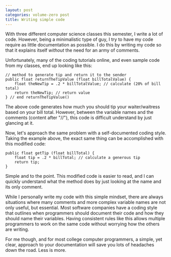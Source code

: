 ```yaml
---
layout: post
categories: volume-zero post
title: Writing simple code
---
```


With three different computer science classes this semester, I write a lot of code. However, being a minimalistic type of guy, I try to have my code require as little documentation as possible. I do this by writing my code so that it explains itself *without* the need for an army of comments.

Unfortunately, many of the coding tutorials online, and even sample code from my classes, end up looking like this:

	// method to generate tip and return it to the sender
	public float returnTheTipValue (float billTotalValue) {
		float theNewTip = .2 * billTotalValue; // calculate (20% of bill total)
		return theNewTip; // return value
	} // end returnTheTipValue()

The above code generates how much you should tip your waiter/waitress based on your bill total. However, between the variable names and the comments (content after "//"), this code is difficult understand by just glancing at it.

Now, let's approach the same problem with a self-documented coding style. Taking the example above, the exact same thing can be accomplished with this modified code:

	public float getTip (float billTotal) {
		float tip = .2 * billTotal; // calculate a generous tip
		return tip;
	}

Simple and to the point. This modified code is easier to read, and I can quickly understand what the method does by just looking at the name and its only comment.

While I personally write my code with this simple mindset, there are always situations where many comments and more complex variable names are not only useful, but essential. Most software companies have a coding style that outlines when programmers should document their code and how they should name their variables. Having consistent rules like this allows multiple programmers to work on the same code without worrying how the others are writing.

For me though, and for most college computer programmers, a simple, yet clear, approach to your documentation will save you lots of headaches down the road. Less is more.